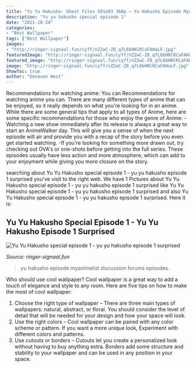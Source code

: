 ```yaml
---
title: "Yu Yu Hakusho: Ghost Files S01e03 360p ~ Yu Hakusho Episode Myanimelist Discussion Forums Episodes"
description: "Yu yu hakusho special episode 1"
date: "2021-10-24"
categories:
- "Best Wallpaper"
tags: ["Best Wallpaper"]
images:
- "http://ringer-signaal.fun/cyff/nZ2wC-Z8_q7L6bHNlRCaFAHaLF.jpg"
featuredImage: "http://ringer-signaal.fun/cyff/nZ2wC-Z8_q7L6bHNlRCaFAHaLF.jpg"
featured_image: "http://ringer-signaal.fun/cyff/nZ2wC-Z8_q7L6bHNlRCaFAHaLF.jpg"
image: "http://ringer-signaal.fun/cyff/nZ2wC-Z8_q7L6bHNlRCaFAHaLF.jpg"
ShowToc: true
author: "Donavon West"
---
```



Recommendations for watching anime: You can
Recommendations for watching anime you can. There are many different types of anime that can be enjoyed, so it really depends on what you're looking for in an anime. While there are some general tips that apply to all types of Anime, here are some specific recommendations for those who enjoy the genre of Anime: 
-Watching a new show immediately after its release is always a great way to start an AnimeWalker day. This will give you a sense of when the next episode will air and provide you with a recap of the story before you even get started watching. 
-If you're looking for something more drawn out, try checking out OVA's or one-shots before getting into the full series. These episodes usually have less action and more atmosphere, which can add to your enjoyment while giving you more closure on the story.

	

		
searching about Yu Yu Hakusho special episode 1 - yu yu hakusho episode 1 surprised you've visit to the right web. We have 1 Pictures about Yu Yu Hakusho special episode 1 - yu yu hakusho episode 1 surprised like Yu Yu Hakusho special episode 1 - yu yu hakusho episode 1 surprised and also Yu Yu Hakusho special episode 1 - yu yu hakusho episode 1 surprised. Here it is:
		
    
## Yu Yu Hakusho Special Episode 1 - Yu Yu Hakusho Episode 1 Surprised

<img loading=lazy src="http://ringer-signaal.fun/cyff/nZ2wC-Z8_q7L6bHNlRCaFAHaLF.jpg" onerror="this.onerror=null;this.src='https://tse2.mm.bing.net/th?id=OIP.LI4VeGxTSBkEUxruOZKLYgAAAA&amp;pid=15.1';" alt="Yu Yu Hakusho special episode 1 - yu yu hakusho episode 1 surprised">

_Source: ringer-signaal.fun_

>yu hakusho episode myanimelist discussion forums episodes. 

	

Who should use cool wallpaper?
Cool wallpaper is a great way to add a touch of elegance and style to any room. Here are five tips on how to make the most of cool wallpaper: 
1) Choose the right type of wallpaper – There are three main types of wallpapers: natural, abstract, or floral. You should consider the level of detail that will be needed for your design and how your space will look. 
2) Use the right colors – Cool wallpaper can be paired with any color scheme or pattern. If you want a more unique look, Experiment with different colors and patterns. 
3) Use cutouts or borders – Cutouts let you create a personalized look without having to buy anything extra. Borders add some structure and stability to your wallpaper and can be used in any position in your space.

